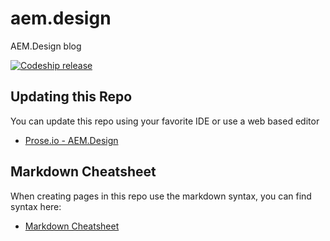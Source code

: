 # aem.design
AEM.Design blog

[![Codeship release](https://codeship.com/projects/9248b2c0-c41b-0134-b8f0-621863df2064/status?branch=master)](https://github.com/aem-design/aem.design)



## Updating this Repo

You can update this repo using your favorite IDE or use a web based editor

* [Prose.io - AEM.Design](http://prose.io/#aem-design/aem.design/tree/master)

## Markdown Cheatsheet

When creating pages in this repo use the markdown syntax, you can find syntax here:

* [Markdown Cheatsheet](https://github.com/adam-p/markdown-here/wiki/Markdown-Cheatsheet)
